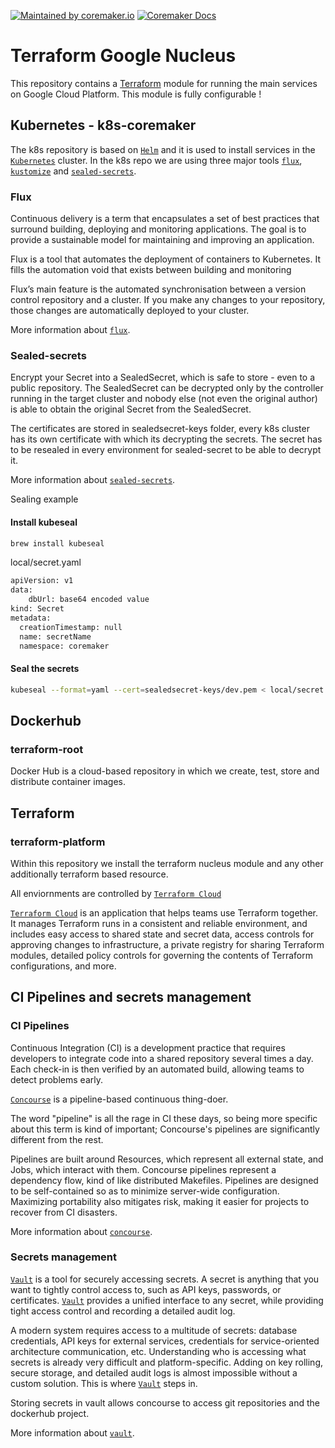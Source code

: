 [![Maintained by coremaker.io](https://img.shields.io/badge/maintained%20by-coremaker.io-green)](https://coremaker.io/)
[![Coremaker Docs](https://img.shields.io/badge/coremaker-docs-green)](https://coremaker.io/)

# Terraform Google Nucleus

This repository contains a [Terraform](https://www.terraform.io) module for running the main services on Google Cloud Platform.
This module is fully configurable !

## Kubernetes - k8s-coremaker

The k8s repository is based on [`Helm`] and it is used to install services in the [`Kubernetes`] cluster. In the k8s repo we are using three major tools [`flux`], [`kustomize`] and [`sealed-secrets`].

### Flux

Continuous delivery is a term that encapsulates a set of best practices that surround building, deploying and monitoring applications. The goal is to provide a sustainable model for maintaining and improving an application.

Flux is a tool that automates the deployment of containers to Kubernetes. It fills the automation void that exists between building and monitoring

Flux’s main feature is the automated synchronisation between a version control repository and a cluster. If you make any changes to your repository, those changes are automatically deployed to your cluster.

More information about [`flux`].

### Sealed-secrets

Encrypt your Secret into a SealedSecret, which is safe to store - even to a public repository. The SealedSecret can be decrypted only by the controller running in the target cluster and nobody else (not even the original author) is able to obtain the original Secret from the SealedSecret.

The certificates are stored in sealedsecret-keys folder, every k8s cluster has its own certificate with which its decrypting the secrets. The secret has to be resealed in every environment for sealed-secret to be able to decrypt it.

More information about [`sealed-secrets`].

Sealing example

#### Install kubeseal

```bash
brew install kubeseal
```

local/secret.yaml
```bash
apiVersion: v1
data:
    dbUrl: base64 encoded value
kind: Secret
metadata:
  creationTimestamp: null
  name: secretName
  namespace: coremaker
```
#### Seal the secrets

```bash
kubeseal --format=yaml --cert=sealedsecret-keys/dev.pem < local/secret.yaml > environments/qa/coremaker/sealed-secret-patch.yaml
```

## Dockerhub
### terraform-root

Docker Hub is a cloud-based repository in which we create, test, store and distribute container images.

## Terraform
### terraform-platform

Within this repository we install the terraform nucleus module and any other additionally terraform based resource.

All enviornments are controlled by [`Terraform Cloud`]

[`Terraform Cloud`] is an application that helps teams use Terraform together. It manages Terraform runs in a consistent and reliable environment, and includes easy access to shared state and secret data, access controls for approving changes to infrastructure, a private registry for sharing Terraform modules, detailed policy controls for governing the contents of Terraform configurations, and more.

## CI Pipelines and secrets management
### CI Pipelines
Continuous Integration (CI) is a development practice that requires developers to integrate code into a shared repository several times a day. Each check-in is then verified by an automated build, allowing teams to detect problems early.

[`Concourse`] is a pipeline-based continuous thing-doer.

The word "pipeline" is all the rage in CI these days, so being more specific about this term is kind of important; Concourse's pipelines are significantly different from the rest.

Pipelines are built around Resources, which represent all external state, and Jobs, which interact with them. Concourse pipelines represent a dependency flow, kind of like distributed Makefiles. Pipelines are designed to be self-contained so as to minimize server-wide configuration. Maximizing portability also mitigates risk, making it easier for projects to recover from CI disasters.

More information about [`concourse`].

### Secrets management

[`Vault`] is a tool for securely accessing secrets. A secret is anything that you want to tightly control access to, such as API keys, passwords, or certificates. [`Vault`] provides a unified interface to any secret, while providing tight access control and recording a detailed audit log.

A modern system requires access to a multitude of secrets: database credentials, API keys for external services, credentials for service-oriented architecture communication, etc. Understanding who is accessing what secrets is already very difficult and platform-specific. Adding on key rolling, secure storage, and detailed audit logs is almost impossible without a custom solution. This is where [`Vault`] steps in.

Storing secrets in vault allows concourse to access git repositories and the dockerhub project.

More information about [`vault`].

[`vault`]: https://www.vaultproject.io/docs/what-is-vault/
[`concourse`]: https://concourse-ci.org/
[`terraform`]: https://www.terraform.io
[`helm`]: https://helm.sh/
[`kubernetes`]: https://kubernetes.io/
[`sealed-secrets`]: https://github.com/bitnami-labs/sealed-secrets
[`kustomize`]: https://kustomize.io/
[`flux`]: https://docs.fluxcd.io/en/1.18.0/introduction.html
[`make`]: https://www.gnu.org/software/make
[`sed`]: https://www.gnu.org/software/sed
[`Terraform Cloud`]: https://www.terraform.io/docs/cloud/index.html